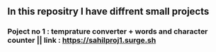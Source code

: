 ## In this repositry I have diffrent small projects
### Poject no 1 : temprature converter + words and character counter || link : https://sahilproj1.surge.sh
